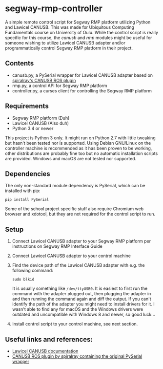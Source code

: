 # segway-rmp-controller

A simple remote control script for Segway RMP platform utilizing Python and Lawicel CANUSB. This
was made for Ubiquitous Computing Fundamentals course on University of Oulu. While the control
script is really specific for this course, the *canusb* and *rmp* modules might be useful for
someone wishing to utilize Lawicel CANUSB adapter and/or programmatically control Segway
RMP platform in their project.

## Contents

* canusb.py, a PySerial wrapper for Lawicel CANUSB adapter based on
[spiralray's CANUSB ROS plugin][wrapper]
* rmp.py, a control API for Segway RMP platform
* controller.py, a curses client for controlling the Segway RMP platform

## Requirements
* Segway RMP platform (Duh)
* Lawicel CANUSB (Also duh)
* Python 3.4 or newer

This project is Python 3 only. It might run on Python 2.7 with little tweaking but hasn't been
tested nor is supported. Using Debian GNU/Linux on the controller machine is recommended as it has
been proven to be working, other distributions are probably fine too but no automatic installation
scripts are provided. Windows and macOS are not tested nor supported.

## Dependencies
The only non-standard module dependency is PySerial, which can be installed with pip:

`pip install PySerial`

Some of the school project specific stuff also require Chromium web browser and xdotool, but
they are not required for the control script to run.

## Setup
1. Connect Lawicel CANUSB adapter to your Segway RMP platform per instructions on Segway RMP
   Interface Guide
2. Connect Lawicel CANUSB adapter to your control machine
3. Find the device path of the Lawicel CANUSB adapter with e.g. the following command:

    `sudo blkid`

    It is usually something like `/dev/ttyUSB0`. It is easiest to first run the command
    with the adapter plugged out, then plugging the adapter in and then running the command again
    and diff the output. If you can't identify the path of the adapter you might need to install
    drivers for it. I wasn't able to find any for macOS and the Windows drivers were outdated and
    uncompatible with Windows 8 and newer, so good luck...

4. Install control script to your control machine, see next section.
## Useful links and references:
* [Lawicel CANUSB documentation][CANUSB]
* [CANUSB ROS plugin by spiralray containing the original PySerial wrapper][wrapper]

[CANUSB]: http://www.can232.com/docs/canusb_manual.pdf
[wrapper]: https://github.com/spiralray/canusb
